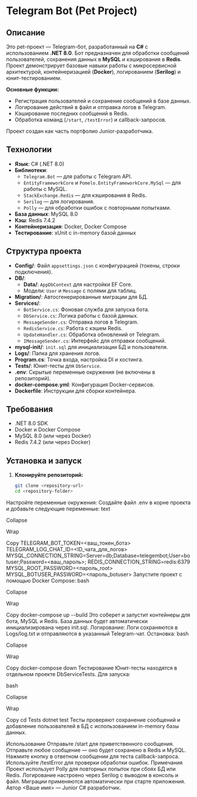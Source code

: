 # Telegram Bot (Pet Project)

## Описание
Это pet-проект — Telegram-бот, разработанный на **C#** с использованием **.NET 8.0**. Бот предназначен для обработки сообщений пользователей, сохранения данных в **MySQL** и кэширования в **Redis**. Проект демонстрирует базовые навыки работы с микросервисной архитектурой, контейнеризацией (**Docker**), логированием (**Serilog**) и юнит-тестированием.

**Основные функции:**
- Регистрация пользователей и сохранение сообщений в базе данных.
- Логирование действий в файл и отправка логов в Telegram.
- Кэширование последних сообщений в Redis.
- Обработка команд (`/start`, `/testError`) и callback-запросов.

Проект создан как часть портфолио Junior-разработчика.

## Технологии
- **Язык**: C# (.NET 8.0)
- **Библиотеки**:
  - `Telegram.Bot` — для работы с Telegram API.
  - `EntityFrameworkCore` и `Pomelo.EntityFrameworkCore.MySql` — для работы с MySQL.
  - `StackExchange.Redis` — для кэширования в Redis.
  - `Serilog` — для логирования.
  - `Polly` — для обработки ошибок с повторными попытками.
- **База данных**: MySQL 8.0
- **Кэш**: Redis 7.4.2
- **Контейнеризация**: Docker, Docker Compose
- **Тестирование**: xUnit с in-memory базой данных

## Структура проекта
- **Config/**: Файл `appsettings.json` с конфигурацией (токены, строки подключения).
- **DB/**:
  - **Data/**: `AppDbContext` для настройки EF Core.
  - Модели: `User` и `Message` с полями для таблиц.
- **Migration/**: Автосгенерированные миграции для БД.
- **Services/**:
  - `BotService.cs`: Фоновая служба для запуска бота.
  - `DbService.cs`: Логика работы с базой данных.
  - `MessageSender.cs`: Отправка логов в Telegram.
  - `RedisService.cs`: Работа с кэшем Redis.
  - `UpdateHandler.cs`: Обработка обновлений от Telegram.
  - `IMessageSender.cs`: Интерфейс для отправки сообщений.
- **mysql-init/**: `init.sql` для инициализации БД и пользователя.
- **Logs/**: Папка для хранения логов.
- **Program.cs**: Точка входа, настройка DI и хостинга.
- **Tests/**: Юнит-тесты для `DbService`.
- **.env**: Скрытые переменные окружения (не включены в репозиторий).
- **docker-compose.yml**: Конфигурация Docker-сервисов.
- **Dockerfile**: Инструкции для сборки контейнера.

## Требования
- .NET 8.0 SDK
- Docker и Docker Compose
- MySQL 8.0 (или через Docker)
- Redis 7.4.2 (или через Docker)

## Установка и запуск
1. **Клонируйте репозиторий:**
   ```bash
   git clone <repository-url>
   cd <repository-folder>
   ```
Настройте переменные окружения: Создайте файл .env в корне проекта и добавьте следующие переменные:
text

Collapse

Wrap

Copy
TELEGRAM_BOT_TOKEN=<ваш_токен_бота>
TELEGRAM_LOG_CHAT_ID=<ID_чата_для_логов>
MYSQL_CONNECTION_STRING=Server=db;Database=telegembot;User=botuser;Password=<ваш_пароль>;
REDIS_CONNECTION_STRING=redis:6379
MYSQL_ROOT_PASSWORD=<пароль_root>
MYSQL_BOTUSER_PASSWORD=<пароль_botuser>
Запустите проект с помощью Docker Compose:
bash

Collapse

Wrap

Copy
docker-compose up --build
Это соберет и запустит контейнеры для бота, MySQL и Redis. База данных будет автоматически инициализирована через init.sql.
Логирование: Логи сохраняются в Logs/log.txt и отправляются в указанный Telegram-чат.
Остановка:
bash

Collapse

Wrap

Copy
docker-compose down
Тестирование
Юнит-тесты находятся в отдельном проекте DbServiceTests. Для запуска:

bash

Collapse

Wrap

Copy
cd Tests
dotnet test
Тесты проверяют сохранение сообщений и добавление пользователей в БД с использованием in-memory базы данных.

Использование
Отправьте /start для приветственного сообщения.
Отправьте любое сообщение — оно будет сохранено в Redis и MySQL.
Нажмите кнопку в ответном сообщении для теста callback-запроса.
Используйте /testError для проверки обработки ошибок.
Примечания
Проект использует Polly для повторных попыток при сбоях БД или Redis.
Логирование настроено через Serilog с выводом в консоль и файл.
Миграции применяются автоматически при старте приложения.
Автор
<Ваше имя> — Junior C# разработчик.
